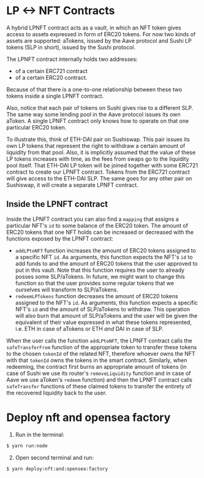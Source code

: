 # LP <-> NFT Contracts

A hybrid LPNFT contract acts as a vault, in which an NFT token gives access to assets expressed in form of ERC20 tokens. For now two kinds of assets are supported: aTokens, issued by the Aave protocol and Sushi LP tokens (SLP in short), issued by the Sushi protocol.

The LPNFT contract internally holds two addresses:

- of a certain ERC721 contract
- of a certain ERC20 contract.

Because of that there is a one-to-one relationship between these two tokens inside a single LPNFT contract.

Also, notice that each pair of tokens on Sushi gives rise to a different SLP. The same way some lending pool in the Aave protocol issues its own aToken. A single LPNFT contract only knows how to operate on that one particular ERC20 token.

To illustrate this, think of ETH-DAI pair on Sushiswap. This pair issues its own LP tokens that represent the right to withdraw a certain amount of liquidity from that pool. Also, it is implicitly assumed that the value of these LP tokens increases with time, as the fees from swaps go to the liquidity pool itself. That ETH-DAI LP token will be joined together with some ERC721 contract to create our LPNFT contract. Tokens from the ERC721 contract will give access to the ETH-DAI SLP. The same goes for any other pair on Sushiswap, it will create a separate LPNFT contract.

## Inside the LPNFT contract

Inside the LPNFT contract you can also find a `mapping` that assigns a particular NFT's `id` to some balance of the ERC20 token. The amount of ERC20 tokens that one NFT holds can be increased or decreased with the functions exposed by the LPNFT contract:

- `addLPtoNFT` function increases the amount of ERC20 tokens assigned to a specific NFT `id`. As arguments, this function expects the NFT's `id` to add funds to and the amount of ERC20 tokens that the user approved to put in this vault. Note that this function requires the user to already posses some SLP/aTokens. In future, we might want to change this function so that the user provides some regular tokens that we ourselves will transform to SLP/aTokens.
- `redeemLPTokens` function decreases the amount of ERC20 tokens assigned to the NFT's `id`. As arguments, this function expects a specific NFT's `id` and the amount of SLP/aTokens to withdraw. This operation will also burn that amount of SLP/aTokens and the user will be given the equivalent of their value expressed in what these tokens represented, i.e. ETH in case of aTokens or ETH _and_ DAI in case of SLP.

When the user calls the function `addLPtoNFT`, the LPNFT contract calls the `safeTransferFrom` function of the appropriate token to transfer these tokens to the chosen `tokenId` of the related NFT, therefore whoever owns the NFT with that `tokenId` owns the tokens in the smart contract. Similarly, when redeeming, the contract first burns an appropriate amount of tokens (in case of Sushi we use its router's `removeLiquidity` function and in case of Aave we use aToken's `redeem` function) and then the LPNFT contract calls `safeTransfer` functions of these claimed tokens to transfer the entirety of the recovered liquidity back to the user.

# Deploy nft and opensea factory

1. Run in the terminal:

```bash
$ yarn run:node
```

2. Open second terminal and run:

```bash
$ yarn deploy:nft:and:opensea:factory
```
